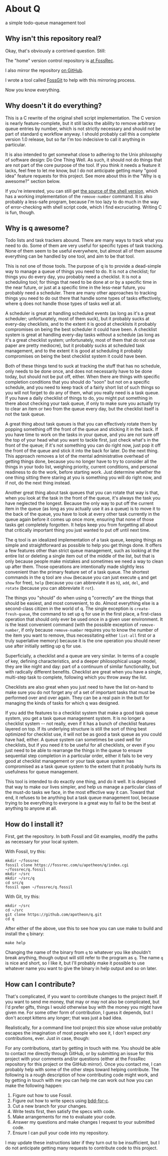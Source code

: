 # About Q

a simple todo-queue management tool

## Why isn't this repository real?

Okay, that's obviously a contrived question.  Still:

The "home" version control repository is [at FossRec][qfr].

I also mirror the repository [on GitHub][qgh].

I wrote a tool called [FossGit][fg] to help with this mirroring process.

Now you know everything.

## Why doesn't it do everything?

This is a C rewrite of the original shell script implementation.  The C version
is nearly feature-complete, but it still lacks the ability to remove arbitrary
queue entries by number, which is not strictly necessary and should not be part
of standard q workflow anyway.  I should probably call this a complete version
1.0 release, but so far I'm too indecisive to call it anything in particular.

It is also intended to get somewhat close to adhering to the Unix philosophy of
software design: Do One Thing Well.  As such, it should not do things that are
not part of the core purpose of the tool.  If you think it needs a feature it
lacks, feel free to let me know, but I do not anticipate getting many "good
idea" feature requests for this project.  See more about this in the "Why is q
awesome?" section below.

If you're interested, you can still get [the source of the shell version][sh],
which has a working implementation of the `remove-number` command.  It is also
probably a less-safe program, because I'm too lazy to do much in the way of
error-checking with shell script code, which I find excruciating.  Writing C is
fun, though.

## Why is q awesome?

Todo lists and task trackers abound.  There are many ways to track what you
need to do.  Some of them are very useful for specific types of task tracking.
None of them seem to be useful everywhere, but almost all of them assume
everything can be handled by one tool, and aim to be that tool.

This is not one of those tools.  The purpose of q is to provide a dead-simple
way to manage a queue of things you need to do.  It is not a checklist; for
things you do every day, you probably need a checklist.  It is not a scheduling
tool; for things that need to be done at or by a specific time in the near
future, or just at a specific time in the less-near future, you probably need a
scheduler.  There are many other approaches to tracking things you need to do
out there that handle some types of tasks effectively, where q does not handle
those types of tasks well at all.

A scheduler is great at handling scheduled events (as long as it's a great
scheduler; unfortunately, most of them suck), but it probably sucks at
every-day checklists, and to the extent it is good at checklists it probably
compromises on being the best scheduler it could have been.  A checklist system
is great at handling every-day tasks without a schedule (as long as it's a
great checklist system; unfortunately, most of them that do not use paper are
pretty mediocre), but it probably sucks at scheduled task management, and to
the extent it is good at scheduling it probably compromises on being the best
checklist system it could have been.

Both of these things tend to suck at tracking the stuff that has no schedule,
only needs to be done once, and does not necessarily have to be done today, but
should not be put off, either.  When there are things with specific completion
conditions that you should do "soon" but not on a specific schedule, and you
need to keep track of a fairly short list of such things so you will not forget
to do any of them, what you really need is a task queue.  If you have a daily
checklist of things to do, you might put something in there about checking your
task queue, if only to make sure you actually try to clear an item or two from
the queue every day, but the checklist itself is not the task queue.

A great thing about task queues is that you can effectively rotate them by
popping something off the front of the queue and sticking it in the back.  If
you have time to work on the tasks in your queue, and you are not sure off the
top of your head what you want to tackle first, just check what's in the front
of the queue; if it's not something you can do right now, just pop it off the
front of the queue and stick it into the back for later.  Do the next thing.
This approach removes a lot of the mental administrative overhead of getting
things done, because you no longer have to try to consider all the things in
your todo list, weighing priority, current conditions, and personal readiness
to do the work, before starting work.  Just determine whether the one thing
sitting there staring at you is something you will do right now, and if not, do
the next thing instead.

Another great thing about task queues that you can rotate that way is that,
when you look at the task in the front of the queue, it's always the task you
have neglected the longest.  Because the only way to put off the current item
in the queue (as long as you actually use it as a queue) is to move it to the
back of the queue, you have to look at every other task currently in the queue
again before it comes up once more, ensuring that none of those tasks get
completely forgotten.  It helps keep you from forgetting all about that
critically important thing you just wanted to put off until next time.

The q tool is an idealized implementation of a task queue, keeping things as
simple and straightforward as possible to help you get things done.  It offers
a few features other than strict queue management, such as looking at the
entire list or deleting a single item out of the middle of the list, but that
is only because people make mistakes and sometimes we need a way to clean up
after them.  Those operations are intentionally made slightly less convenient
than the primary feature set of a task queue.  The shortest commands in the q
tool are `show` (because you can just execute `q` and get `show` for free),
`help` (because you can abbreviate it as `h`), `add`, `del`, and `rotate`
(because you can abbreviate it `rot`).

The things you "should" do when using q "correctly" are the things that should
be easiest, and most convenient, to do.  Almost everything else is a
second-class citizen in the world of q.  The single exception is
`create-fresh-queue`, the command to set up q for use in the first place, a
first-class operation that should only ever be used once in a given user
environment.  It is the least convenient command (with the possible exception
of `remove-number`, if only because `remove-number` requires you to know the
number of the item you want to remove, thus necessitating either `list-all`
first or a truly superlative memory) because it is the one operation you should
never use after initially setting up q for use.

Superficially, a checklist and a queue are very similar.  In terms of a couple
of key, defining characteristics, and a deeper philosophical usage model, they
are like night and day: part of a continuum of  similar functionality, but with
radically different benefits.  Checklist are great when you have a single,
multi-step task to complete, following which you throw away the list.

Checklists are also great when you just need to have the list on-hand to make
sure you do not forget any of a set of important tasks that must be performed
over and over again.  They can be a real pain in the butt for managing the
kinds of tasks for which q was designed.

If you add the features to a checklist system that make a good task queue
system, you get a task queue management system.  It is no longer a checklist
system -- not really, even if it has a bunch of checklist features layered on
top.  If its underlying structure is still the sort of thing best optimized for
checklist use, it will not be as good a task queue as you could have had,
either.  A queue system can sometimes be used well for checklists, but if you
need it to be useful for all checklists, or even if you just need to be able to
rearrange the things in the queue to ensure sequential step completion in a
particular order, either it fails to be very good at checklist management or
your task queue system has compromised as a task queue system to the extent
that it probably hurts its usefulness for queue management.

This tool is intended to do exactly one thing, and do it well.  It is designed
that way to make our lives simpler, and help us manage a particular class of
the must-do tasks we face, in the most effective way it can.  Toward that end,
it refuses to be anything but a task queue management tool, because trying to
be everything to everyone is a great way to fail to be the best at anything to
anyone at all.

## How do I install it?

First, get the repository.  In both Fossil and Git examples, modify the paths
as necessary for your local system.

With Fossil, try this:

    mkdir ~/fossrec
    fossil clone https://fossrec.com/u/apotheon/q/index.cgi ~/fossrec/q.fossil
    mkdir ~/src
    mkdir ~/src/q
    cd src/q
    fossil open ~/fossrec/q.fossil

With Git, try this:

    mkdir ~/src
    cd ~/src
    git clone https://github.com/apotheon/q.git
    cd q

After either of the above, use this to see how you can use make to build and
install the `q` binary:

    make help

Changing the name of the binary from `q` to whatever you like shouldn't break
anything, though output will still refer to the program as `q`.  The name `q`
is nice and short, so I like it, but I'll probably make it possible to use
whatever name you want to give the binary in help output and so on later.

## How can I contribute?

That's complicated, if you want to contribute changes to the project itself.
If you want to send me money, that may or may not also be complicated, but I'd
prefer gifts, things I would otherwise buy with the money you might have given
me.  For some other form of contribution, I guess it depends, but I don't
accept kittens any longer; that was just a bad idea.

Realistically, for a command line tool project this size whose value probably
escapes the imagination of most people who see it, I don't expect *any*
contributions, ever.  Just in case, though:

For any contributions, start by getting in touch with me.  You should be able
to contact me directly through GitHub, or by submitting an issue for this
project with your comments and/or questions (either at the FossRec repository
for this project or the GitHub mirror).  Once you contact me, I can probably
help with some of the other steps toward helping contribute.  The following is
a rough description of how contributing code might work, and by getting in
touch with me you can help me can work out how you can make the following
happen:

1. Figure out how to use Fossil.
2. Figure out how to write specs using [bdd-for-c][bddc].
3. Cut a new branch for your changes.
4. Write tests first, then satisfy the specs with code.
5. Make arrangements for me to evaluate your code.
6. Answer my questions and make changes I request to your submitted code.
7. Ensure I can pull your code into my repository.

I may update these instructions later if they turn out to be insufficient, but
I do not anticipate getting many requests to contribute code to this project.

[bddc]: https://github.com/grassator/bdd-for-c
[fg]: https://fossrec.com/u/apotheon/fossgit
[qfr]: https://fossrec.com/u/apotheon/q
[qgh]: https://github.com/apotheon/q
[sh]: http://sprunge.us/ZJRZ
